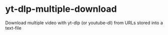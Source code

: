 # yt-dlp-multiple-download
Download multiple video with yt-dlp (or youtube-dl) from URLs stored into a text-file

